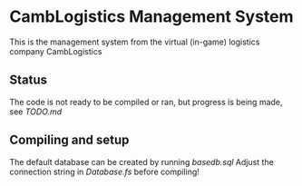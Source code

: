 # CambLogistics Management System
This is the management system from the virtual (in-game) logistics company CambLogistics
## Status
The code is not ready to be compiled or ran, but progress is being made, see *TODO.md*
## Compiling and setup
The default database can be created by running *basedb.sql*
Adjust the connection string in *Database.fs* before compiling!
